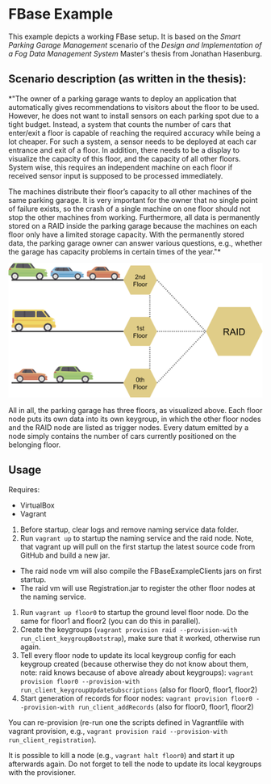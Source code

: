 # FBase Example

This example depicts a working FBase setup. It is based on the *Smart Parking Garage Management* scenario of the *Design and Implementation of a Fog Data Management System* Master's thesis from Jonathan Hasenburg.

## Scenario description (as written in the thesis):
*"The owner of a parking garage wants to deploy an application that automatically gives recommendations to visitors about the floor to be used. However, he does not want to install sensors on each parking spot due to a tight budget. Instead, a system that counts the number of cars that enter/exit a floor is capable of reaching the required accuracy while being a lot cheaper. For such a system, a sensor needs to be deployed at each car entrance and exit of a floor. In addition, there needs to be a display to visualize the capacity of this floor, and the capacity of all other floors. System wise, this requires an independent machine on each floor if received sensor input is supposed to be processed immediately.

The machines distribute their floor’s capacity to all other machines of the same parking garage. It is very important for the owner that no single point of failure exists, so the crash of a single machine on one floor should not stop the other machines from working. Furthermore, all data is permanently stored on a RAID inside the parking garage because the machines on each floor only have a limited storage capacity. With the permanently stored data, the parking garage owner can answer various questions, e.g., whether the garage has capacity problems in certain times of the year."*

![Components for this Example](fig/components.png)

All in all, the parking garage has three floors, as visualized above. Each floor node puts its own data into its own keygroup, in which the other floor nodes and the RAID node are listed as trigger nodes. Every datum emitted by a node simply contains the number of cars currently positioned on the belonging floor.

## Usage

Requires:
* VirtualBox
* Vagrant

1. Before startup, clear logs and remove naming service data folder.
1. Run `vagrant up` to startup the naming service and the raid node. Note, that vagrant up will pull on the first startup the latest source code from GitHub and build a new jar.
  * The raid node vm will also compile the FBaseExampleClients jars on first startup.
  * The raid vm will use Registration.jar to register the other floor nodes at the naming service.
1. Run `vagrant up floor0` to startup the ground level floor node. Do the same for floor1 and floor2 (you can do this in parallel).
1. Create the keygroups (`vagrant provision raid --provision-with run_client_keygroupBootstrap`), make sure that it worked, otherwise run again.
1. Tell every floor node to update its local keygroup config for each keygroup created (because otherwise they do not know about them, note: raid knows because of above already about keygroups): `vagrant provision floor0 --provision-with run_client_keygroupUpdateSubscriptions` (also for floor0, floor1, floor2)
1. Start generation of records for floor nodes: `vagrant provision floor0 --provision-with run_client_addRecords` (also for floor0, floor1, floor2)

You can re-provision (re-run one the scripts defined in Vagrantfile with vagrant provision, e.g., `vagrant provision raid --provision-with run_client_registration`).

It is possible to kill a node (e.g., `vagrant halt floor0`) and start it up afterwards again. Do not forget to tell the node to update its local keygroups with the provisioner.
